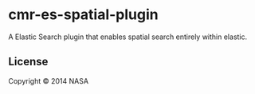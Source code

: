 # cmr-es-spatial-plugin

A Elastic Search plugin that enables spatial search entirely within elastic.

## License

Copyright © 2014 NASA
